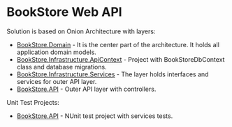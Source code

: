 # BookStore Web API
Solution is based on Onion Architecture with layers:
* [BookStore.Domain](https://github.com/PavloPustelnyk/BookStoreApi/tree/master/BookStore.Domain) - It is the center part of the architecture. It holds all application domain models.
* [BookStore.Infrastructure.ApiContext](https://github.com/PavloPustelnyk/BookStoreApi/tree/master/BookStore.Infrastructure.ApiContext) - Project with BookStoreDbContext class and database migrations.
* [BookStore.Infrastructure.Services](https://github.com/PavloPustelnyk/BookStoreApi/tree/master/BookStore.Infrastructure.Services) - The layer holds interfaces and services for outer API layer.
* [BookStore.API](https://github.com/PavloPustelnyk/BookStoreApi/tree/master/BookStore) - Outer API layer with controllers.

Unit Test Projects:
* [BookStore.API](https://github.com/PavloPustelnyk/BookStoreApi/tree/master/BookStore.Tests) - NUnit test project with services tests.
